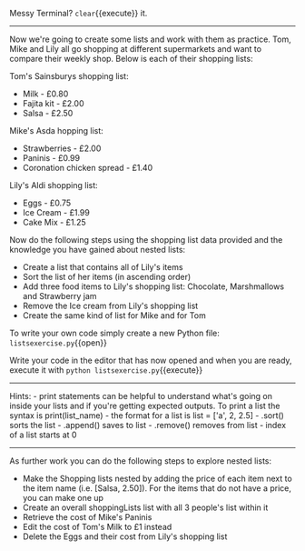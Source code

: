 Messy Terminal? `clear`{{execute}} it.
<hr>

Now we're going to create some lists and work with them as practice.
Tom, Mike and Lily all go shopping at different supermarkets and want to compare their weekly shop. Below is each of their shopping lists:

Tom's Sainsburys shopping list:
- Milk - £0.80
- Fajita kit - £2.00
- Salsa - £2.50

Mike's Asda hopping list:
- Strawberries - £2.00
- Paninis - £0.99
- Coronation chicken spread - £1.40

Lily's Aldi shopping list:
- Eggs - £0.75
- Ice Cream - £1.99
- Cake Mix - £1.25

Now do the following steps using the shopping list data provided and the knowledge you have gained about nested lists:

- Create a list that contains all of Lily's items 
- Sort the list of her items (in ascending order)
- Add three food items to Lily's shopping list: Chocolate, Marshmallows and Strawberry jam
- Remove the Ice cream from Lily's shopping list 
- Create the same kind of list for Mike and for Tom

To write your own code simply create a new Python file: `listsexercise.py`{{open}}

Write your code in the editor that has now opened and when you are ready, execute it with
`python listsexercise.py`{{execute}}

<hr>
Hints:
- print statements can be helpful to understand what's going on inside your lists and if you're getting expected outputs. To print a list the syntax is print(list_name)
- the format for a list is list = ['a', 2, 2.5]
- .sort() sorts the list 
- .append() saves to list 
- .remove() removes from list 
- index of a list starts at 0 
<hr>

As further work you can do the following steps to explore nested lists:
- Make the Shopping lists nested by adding the price of each item next to the item name (i.e. [Salsa, 2.50]). For the items that do not have a price, you can make one up
- Create an overall shoppingLists list with all 3 people's list within it
- Retrieve the cost of Mike's Paninis
- Edit the cost of Tom's Milk to £1 instead
- Delete the Eggs and their cost from Lily's shopping list